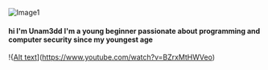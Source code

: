 ![Image1](https://images4.alphacoders.com/105/thumb-1920-1051002.jpg)

#### hi I'm Unam3dd I'm a young beginner passionate about programming and computer security since my youngest age
!{[Alt text](https://images4.alphacoders.com/105/thumb-1920-1051002.jpg)](https://www.youtube.com/watch?v=BZrxMtHWVeo)
